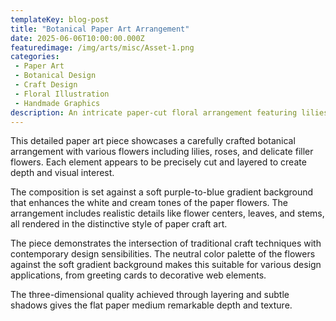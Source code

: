```yaml
---
templateKey: blog-post
title: "Botanical Paper Art Arrangement"
date: 2025-06-06T10:00:00.000Z
featuredimage: /img/arts/misc/Asset-1.png
categories:
 - Paper Art
 - Botanical Design
 - Craft Design
 - Floral Illustration
 - Handmade Graphics
description: An intricate paper-cut floral arrangement featuring lilies, roses, and various botanical elements against a purple gradient background.
---
```


This detailed paper art piece showcases a carefully crafted botanical arrangement with various flowers including lilies, roses, and delicate filler flowers. Each element appears to be precisely cut and layered to create depth and visual interest.

The composition is set against a soft purple-to-blue gradient background that enhances the white and cream tones of the paper flowers. The arrangement includes realistic details like flower centers, leaves, and stems, all rendered in the distinctive style of paper craft art.

The piece demonstrates the intersection of traditional craft techniques with contemporary design sensibilities. The neutral color palette of the flowers against the soft gradient background makes this suitable for various design applications, from greeting cards to decorative web elements.

The three-dimensional quality achieved through layering and subtle shadows gives the flat paper medium remarkable depth and texture.
